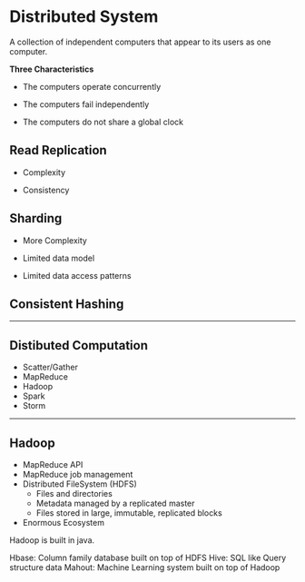# Distributed System

A collection of independent computers that appear to its users as one computer.

**Three Characteristics**

- The computers operate concurrently

- The computers fail independently

- The computers do not share a global clock

## Read Replication

- Complexity

- Consistency

## Sharding

- More Complexity

- Limited data model

- Limited data access patterns

## Consistent Hashing

---

## Distibuted Computation

- Scatter/Gather
- MapReduce
- Hadoop
- Spark
- Storm

---

## Hadoop

- MapReduce API
- MapReduce job management
- Distributed FileSystem (HDFS)
	- Files and directories
	- Metadata managed by a replicated master
	- Files stored in large, immutable, replicated blocks
- Enormous Ecosystem

Hadoop is built in java.

Hbase: Column family database built on top of HDFS
Hive: SQL like Query structure data
Mahout: Machine Learning system built on top of Hadoop






